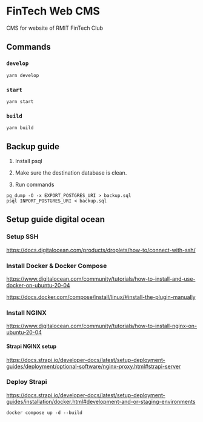 # FinTech Web CMS

CMS for website of RMIT FinTech Club

## Commands

### `develop`

```
yarn develop
```

### `start`

```
yarn start
```

### `build`

```
yarn build
```

## Backup guide

1. Install psql

2. Make sure the destination database is clean.

3. Run commands

```
pg_dump -O -x EXPORT_POSTGRES_URI > backup.sql
psql INPORT_POSTGRES_URI < backup.sql
```

## Setup guide digital ocean

### Setup SSH

https://docs.digitalocean.com/products/droplets/how-to/connect-with-ssh/

### Install Docker & Docker Compose

https://www.digitalocean.com/community/tutorials/how-to-install-and-use-docker-on-ubuntu-20-04

https://docs.docker.com/compose/install/linux/#install-the-plugin-manually

### Install NGINX

https://www.digitalocean.com/community/tutorials/how-to-install-nginx-on-ubuntu-20-04

#### Strapi NGINX setup

https://docs.strapi.io/developer-docs/latest/setup-deployment-guides/deployment/optional-software/nginx-proxy.html#strapi-server

### Deploy Strapi

https://docs.strapi.io/developer-docs/latest/setup-deployment-guides/installation/docker.html#development-and-or-staging-environments

```
docker compose up -d --build
```
